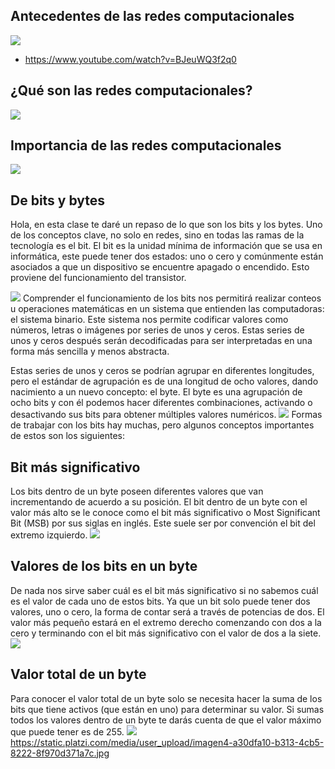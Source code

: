 ## Antecedentes de las redes computacionales

![](https://static.platzi.com/media/user_upload/ant-66300131-65e0-46d8-9feb-014abb03350f.jpg)

* https://www.youtube.com/watch?v=BJeuWQ3f2q0
## ¿Qué son las redes computacionales?
![](https://static.platzi.com/media/user_upload/redes-a13467d2-6a5e-48d8-8abf-1bd3f4510494.jpg)

## Importancia de las redes computacionales
![](https://static.platzi.com/media/user_upload/importancia-e2c51e0d-be31-416d-a395-e99ddd21889b.jpg)

## De bits y bytes

Hola, en esta clase te daré un repaso de lo que son los bits y los bytes. Uno de los conceptos clave, no solo en redes, sino en todas las ramas de la tecnología es el bit. El bit es la unidad mínima de información que se usa en informática, este puede tener dos estados: uno o cero y comúnmente están asociados a que un dispositivo se encuentre apagado o encendido. Esto proviene del funcionamiento del transistor.

![](https://static.platzi.com/media/user_upload/imagen0-280287cf-d1e9-4672-b0a8-9ff94606a67f.jpg)
Comprender el funcionamiento de los bits nos permitirá realizar conteos u operaciones matemáticas en un sistema que entienden las computadoras: el sistema binario. Este sistema nos permite codificar valores como números, letras o imágenes por series de unos y ceros. Estas series de unos y ceros después serán decodificadas para ser interpretadas en una forma más sencilla y menos abstracta.

Estas series de unos y ceros se podrían agrupar en diferentes longitudes, pero el estándar de agrupación es de una longitud de ocho valores, dando nacimiento a un nuevo concepto: el byte. El byte es una agrupación de ocho bits y con él podemos hacer diferentes combinaciones, activando o desactivando sus bits para obtener múltiples valores numéricos.
![](https://static.platzi.com/media/user_upload/imagen1-28893471-cab6-4355-931d-a64879100023.jpg)
Formas de trabajar con los bits hay muchas, pero algunos conceptos importantes de estos son los siguientes:

## Bit más significativo
Los bits dentro de un byte poseen diferentes valores que van incrementando de acuerdo a su posición. El bit dentro de un byte con el valor más alto se le conoce como el bit más significativo o Most Significant Bit (MSB) por sus siglas en inglés. Este suele ser por convención el bit del extremo izquierdo.
![](https://static.platzi.com/media/user_upload/imagen2-59efa6e0-9383-417a-a4da-ebd13f095756.jpg)

## Valores de los bits en un byte
De nada nos sirve saber cuál es el bit más significativo si no sabemos cuál es el valor de cada uno de estos bits. Ya que un bit solo puede tener dos valores, uno o cero, la forma de contar será a través de potencias de dos. El valor más pequeño estará en el extremo derecho comenzando con dos a la cero y terminando con el bit más significativo con el valor de dos a la siete.
![](https://static.platzi.com/media/user_upload/imagen3-f96bf2e5-64e5-4f0f-be0a-fca91f5c48c7.jpg)

## Valor total de un byte
Para conocer el valor total de un byte solo se necesita hacer la suma de los bits que tiene activos (que están en uno) para determinar su valor. Si sumas todos los valores dentro de un byte te darás cuenta de que el valor máximo que puede tener es de 255.
![](https://static.platzi.com/media/user_upload/imagen4-a30dfa10-b313-4cb5-8222-8f970d371a7c.jpg)
https://static.platzi.com/media/user_upload/imagen4-a30dfa10-b313-4cb5-8222-8f970d371a7c.jpg
